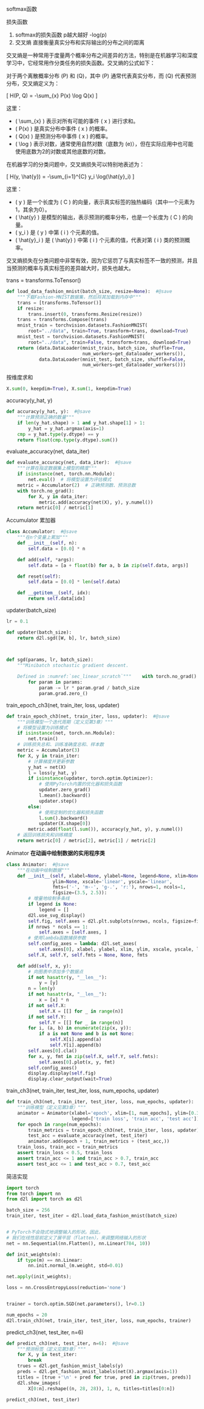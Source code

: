 

softmax函数



损失函数
1. softmax的损失函数  p越大越好  -log(p)
2. 交叉熵 直接衡量真实分布和实际输出的分布之间的距离

交叉熵是一种常用于度量两个概率分布之间差异的方法，特别是在机器学习和深度学习中，它经常用作分类任务的损失函数。交叉熵的公式如下：

对于两个离散概率分布 \(P\) 和 \(Q\)，其中 \(P\) 通常代表真实分布，而 \(Q\) 代表预测分布，交叉熵定义为：

\[ H(P, Q) = -\sum_{x} P(x) \log Q(x) \]

这里：
- \( \sum_{x} \) 表示对所有可能的事件 \( x \) 进行求和。
- \( P(x) \) 是真实分布中事件 \( x \) 的概率。
- \( Q(x) \) 是预测分布中事件 \( x \) 的概率。
- \( \log \) 表示对数，通常使用自然对数（底数为 \(e\)），但在实际应用中也可能使用底数为2的对数或其他底数的对数。

在机器学习的分类问题中，交叉熵损失可以特别地表述为：

\[ H(y, \hat{y}) = -\sum_{i=1}^{C} y_i \log(\hat{y}_i) \]

这里：
- \( y \) 是一个长度为 \( C \) 的向量，表示真实标签的独热编码（其中一个元素为1，其余为0）。
- \( \hat{y} \) 是模型的输出，表示预测的概率分布，也是一个长度为 \( C \) 的向量。
- \( y_i \) 是 \( y \) 中第 \( i \) 个元素的值。
- \( \hat{y}_i \) 是 \( \hat{y} \) 中第 \( i \) 个元素的值，代表对第 \( i \) 类的预测概率。

交叉熵损失在分类问题中非常有效，因为它惩罚了与真实标签不一致的预测，并且当预测的概率与真实标签的差异越大时，损失也越大。




trans = transforms.ToTensor()
```PYTHON
def load_data_fashion_mnist(batch_size, resize=None):  #@save
    """下载Fashion-MNIST数据集，然后将其加载到内存中"""
    trans = [transforms.ToTensor()]
    if resize:
        trans.insert(0, transforms.Resize(resize))
    trans = transforms.Compose(trans)
    mnist_train = torchvision.datasets.FashionMNIST(
        root="../data", train=True, transform=trans, download=True)
    mnist_test = torchvision.datasets.FashionMNIST(
        root="../data", train=False, transform=trans, download=True)
    return (data.DataLoader(mnist_train, batch_size, shuffle=True,
                            num_workers=get_dataloader_workers()),
            data.DataLoader(mnist_test, batch_size, shuffle=False,
                            num_workers=get_dataloader_workers()))
```


按维度求和
```PYTHON
X.sum(0, keepdim=True), X.sum(1, keepdim=True)
```


accuracy(y_hat, y)
```python
def accuracy(y_hat, y):  #@save
    """计算预测正确的数量"""
    if len(y_hat.shape) > 1 and y_hat.shape[1] > 1:
        y_hat = y_hat.argmax(axis=1)
    cmp = y_hat.type(y.dtype) == y
    return float(cmp.type(y.dtype).sum())
```


evaluate_accuracy(net, data_iter)
```python
def evaluate_accuracy(net, data_iter):  #@save
    """计算在指定数据集上模型的精度"""
    if isinstance(net, torch.nn.Module):
        net.eval()  # 将模型设置为评估模式
    metric = Accumulator(2)  # 正确预测数、预测总数
    with torch.no_grad():
        for X, y in data_iter:
            metric.add(accuracy(net(X), y), y.numel())
    return metric[0] / metric[1]
```


Accumulator  累加器
```python
class Accumulator:  #@save
    """在n个变量上累加"""
    def __init__(self, n):
        self.data = [0.0] * n

    def add(self, *args):
        self.data = [a + float(b) for a, b in zip(self.data, args)]

    def reset(self):
        self.data = [0.0] * len(self.data)

    def __getitem__(self, idx):
        return self.data[idx]
```



updater(batch_size)
```python
lr = 0.1

def updater(batch_size):
    return d2l.sgd([W, b], lr, batch_size)



def sgd(params, lr, batch_size):  
    """Minibatch stochastic gradient descent.  
  
    Defined in :numref:`sec_linear_scratch`"""    with torch.no_grad():  
        for param in params:  
            param -= lr * param.grad / batch_size  
            param.grad.zero_()
```





train_epoch_ch3(net, train_iter, loss, updater)
```python
def train_epoch_ch3(net, train_iter, loss, updater):  #@save
    """训练模型一个迭代周期（定义见第3章）"""
    # 将模型设置为训练模式
    if isinstance(net, torch.nn.Module):
        net.train()
    # 训练损失总和、训练准确度总和、样本数
    metric = Accumulator(3)
    for X, y in train_iter:
        # 计算梯度并更新参数
        y_hat = net(X)
        l = loss(y_hat, y)
        if isinstance(updater, torch.optim.Optimizer):
            # 使用PyTorch内置的优化器和损失函数
            updater.zero_grad()
            l.mean().backward()
            updater.step()
        else:
            # 使用定制的优化器和损失函数
            l.sum().backward()
            updater(X.shape[0])
        metric.add(float(l.sum()), accuracy(y_hat, y), y.numel())
    # 返回训练损失和训练精度
    return metric[0] / metric[2], metric[1] / metric[2]
```


Animator  **在动画中绘制数据的实用程序类**
```python
class Animator:  #@save
    """在动画中绘制数据"""
    def __init__(self, xlabel=None, ylabel=None, legend=None, xlim=None,
                 ylim=None, xscale='linear', yscale='linear',
                 fmts=('-', 'm--', 'g-.', 'r:'), nrows=1, ncols=1,
                 figsize=(3.5, 2.5)):
        # 增量地绘制多条线
        if legend is None:
            legend = []
        d2l.use_svg_display()
        self.fig, self.axes = d2l.plt.subplots(nrows, ncols, figsize=figsize)
        if nrows * ncols == 1:
            self.axes = [self.axes, ]
        # 使用lambda函数捕获参数
        self.config_axes = lambda: d2l.set_axes(
            self.axes[0], xlabel, ylabel, xlim, ylim, xscale, yscale, legend)
        self.X, self.Y, self.fmts = None, None, fmts

    def add(self, x, y):
        # 向图表中添加多个数据点
        if not hasattr(y, "__len__"):
            y = [y]
        n = len(y)
        if not hasattr(x, "__len__"):
            x = [x] * n
        if not self.X:
            self.X = [[] for _ in range(n)]
        if not self.Y:
            self.Y = [[] for _ in range(n)]
        for i, (a, b) in enumerate(zip(x, y)):
            if a is not None and b is not None:
                self.X[i].append(a)
                self.Y[i].append(b)
        self.axes[0].cla()
        for x, y, fmt in zip(self.X, self.Y, self.fmts):
            self.axes[0].plot(x, y, fmt)
        self.config_axes()
        display.display(self.fig)
        display.clear_output(wait=True)
```


train_ch3(net, train_iter, test_iter, loss, num_epochs, updater)
```python
def train_ch3(net, train_iter, test_iter, loss, num_epochs, updater):  #@save
    """训练模型（定义见第3章）"""
    animator = Animator(xlabel='epoch', xlim=[1, num_epochs], ylim=[0.3, 0.9],
                        legend=['train loss', 'train acc', 'test acc'])
    for epoch in range(num_epochs):
        train_metrics = train_epoch_ch3(net, train_iter, loss, updater)
        test_acc = evaluate_accuracy(net, test_iter)
        animator.add(epoch + 1, train_metrics + (test_acc,))
    train_loss, train_acc = train_metrics
    assert train_loss < 0.5, train_loss
    assert train_acc <= 1 and train_acc > 0.7, train_acc
    assert test_acc <= 1 and test_acc > 0.7, test_acc
```


简洁实现
```python
import torch
from torch import nn
from d2l import torch as d2l

batch_size = 256
train_iter, test_iter = d2l.load_data_fashion_mnist(batch_size)


# PyTorch不会隐式地调整输入的形状。因此，
# 我们在线性层前定义了展平层（flatten），来调整网络输入的形状
net = nn.Sequential(nn.Flatten(), nn.Linear(784, 10))

def init_weights(m):
    if type(m) == nn.Linear:
        nn.init.normal_(m.weight, std=0.01)

net.apply(init_weights);

loss = nn.CrossEntropyLoss(reduction='none')


trainer = torch.optim.SGD(net.parameters(), lr=0.1)

num_epochs = 20
d2l.train_ch3(net, train_iter, test_iter, loss, num_epochs, trainer)
```



predict_ch3(net, test_iter, n=6)
```python
def predict_ch3(net, test_iter, n=6):  #@save
    """预测标签（定义见第3章）"""
    for X, y in test_iter:
        break
    trues = d2l.get_fashion_mnist_labels(y)
    preds = d2l.get_fashion_mnist_labels(net(X).argmax(axis=1))
    titles = [true +'\n' + pred for true, pred in zip(trues, preds)]
    d2l.show_images(
        X[0:n].reshape((n, 28, 28)), 1, n, titles=titles[0:n])

predict_ch3(net, test_iter)
```